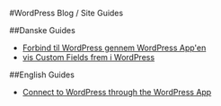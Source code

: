 #WordPress Blog / Site Guides

##Danske Guides
* [Forbind til WordPress gennem WordPress App'en](../blob/master/WordPress%20App%20login/da-wordpress-app-login.md)
* [vis Custom Fields frem i WordPress](../blob/master/BenjaminMedia/WP-Guides/blob/master/Show%20Custom%20Fields/da-vis-custom-fields.md)

##English Guides
* [Connect to WordPress through the WordPress App](../blob/master/WordPress%20App%20login/en-wordpress-app-login.md)